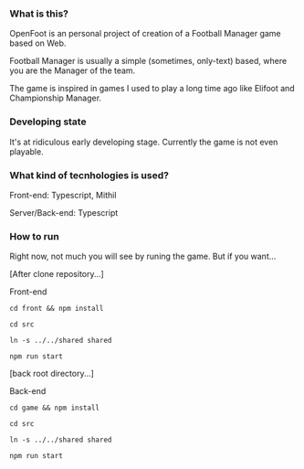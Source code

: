 ### What is this?

OpenFoot is an personal project of creation of a Football Manager game based on Web.

Football Manager is usually a simple (sometimes, only-text) based, where you are the Manager of the team.

The game is inspired in games I used to play a long time ago like Elifoot and Championship Manager.

### Developing state

It's at ridiculous early developing stage. Currently the game is not even playable.

### What kind of tecnhologies is used?

Front-end: Typescript, Mithil

Server/Back-end: Typescript

### How to run

Right now, not much you will see by runing the game. But if you want...

[After clone repository...]

Front-end

``cd front && npm install``

``cd src``

``ln -s ../../shared shared``

``npm run start``

[back root directory...]

Back-end

``cd game && npm install``

``cd src``

``ln -s ../../shared shared``

``npm run start``
